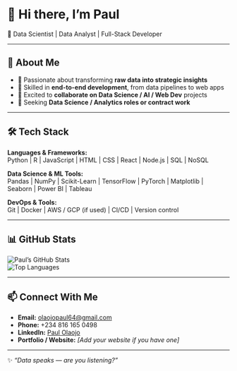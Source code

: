# 👋 Hi there, I’m Paul
🚀 Data Scientist | Data Analyst | Full-Stack Developer

---

## 👀 About Me  
- 🎯 Passionate about transforming **raw data into strategic insights**  
- 🧩 Skilled in **end-to-end development**, from data pipelines to web apps  
- 🤝 Excited to **collaborate on Data Science / AI / Web Dev** projects  
- 🎯 Seeking **Data Science / Analytics roles or contract work**

---

## 🛠️ Tech Stack  
**Languages & Frameworks:**  
Python | R | JavaScript | HTML | CSS | React | Node.js | SQL | NoSQL  

**Data Science & ML Tools:**  
Pandas | NumPy | Scikit-Learn | TensorFlow | PyTorch | Matplotlib | Seaborn | Power BI | Tableau  

**DevOps & Tools:**  
Git | Docker | AWS / GCP (if used) | CI/CD | Version control  

---

## 📊 GitHub Stats  
![Paul’s GitHub Stats](https://github-readme-stats.vercel.app/api?username=SUNPAUL97&show_icons=true&theme=radical)  
![Top Languages](https://github-readme-stats.vercel.app/api/top-langs/?username=SUNPAUL97&layout=compact&theme=radical)  

---

## 📫 Connect With Me  
- **Email:** [olaojopaul64@gmail.com](mailto:olaojopaul64@gmail.com)  
- **Phone:** +234 816 165 0498  
- **LinkedIn:** [Paul Olaojo](https://linkedin.com/in/paul-olaojo234)  
- **Portfolio / Website:** *[Add your website if you have one]*  

---

✨ *“Data speaks — are you listening?”*  
